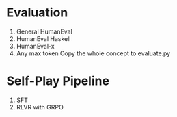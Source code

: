 # Evaluation

1. General HumanEval
2. HumanEval Haskell
3. HumanEval-x
4. Any max token
Copy the whole concept to evaluate.py

# Self-Play Pipeline

1. SFT
2. RLVR with GRPO
